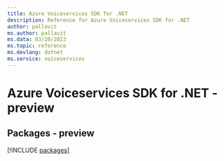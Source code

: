 ```yaml
---
title: Azure Voiceservices SDK for .NET
description: Reference for Azure Voiceservices SDK for .NET
author: pallavit
ms.author: pallavit
ms.data: 03/20/2023
ms.topic: reference
ms.devlang: dotnet
ms.service: voiceservices
---
```

# Azure Voiceservices SDK for .NET - preview
## Packages - preview
[!INCLUDE [packages](voiceservices-index.md)]
